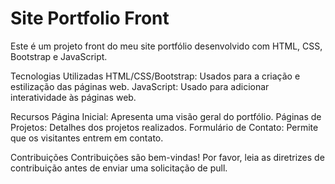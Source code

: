 # Site Portfolio Front

Este é um projeto front do meu site portfólio desenvolvido com HTML, CSS, Bootstrap e JavaScript. 

Tecnologias Utilizadas
HTML/CSS/Bootstrap: Usados para a criação e estilização das páginas web.
JavaScript: Usado para adicionar interatividade às páginas web.

Recursos
Página Inicial: Apresenta uma visão geral do portfólio.
Páginas de Projetos: Detalhes dos projetos realizados.
Formulário de Contato: Permite que os visitantes entrem em contato.

Contribuições
Contribuições são bem-vindas! Por favor, leia as diretrizes de contribuição antes de enviar uma solicitação de pull.
